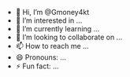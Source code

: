- 👋 Hi, I’m @Gmoney4kt
- 👀 I’m interested in ...
- 🌱 I’m currently learning ...
- 💞️ I’m looking to collaborate on ...
- 📫 How to reach me ...
- 😄 Pronouns: ...
- ⚡ Fun fact: ...

<!---
Gmoney4kt/Gmoney4kt is a ✨ special ✨ repository because its `README.md` (this file) appears on your GitHub profile.
You can click the Preview link to take a look at your changes.
--->
